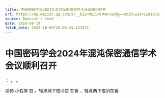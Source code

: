 ```yaml
---
title: 中国密码学会2024年混沌保密通信学术会议顺利召开
url: https://mp.weixin.qq.com/s?__biz=MzI5NTM4OTQ5Mg==&mid=2247629107&idx=2&sn=92826bb45ce58e0c44d20b2085b2fb9c
source: Doonsec's feed
date: 2024-08-19
fetch_date: 2025-10-06T18:00:31.237872
---
```


# 中国密码学会2024年混沌保密通信学术会议顺利召开

：
，
。

视频
小程序
赞
，轻点两下取消赞
在看
，轻点两下取消在看